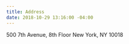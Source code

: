 ```yaml
---
title: Address
date: 2018-10-29 13:16:00 -04:00
---
```


500 7th Avenue, 8th Floor
New York, NY 10018
